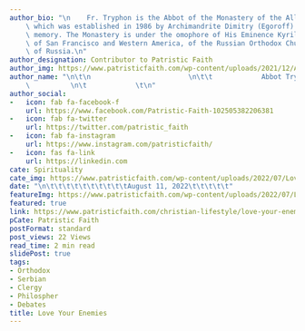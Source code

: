 ```yaml
---
author_bio: "\n    Fr. Tryphon is the Abbot of the Monastery of the All-Merciful Saviour,\
    \ which was established in 1986 by Archimandrite Dimitry (Egoroff) of blessed\
    \ memory. The Monastery is under the omophore of His Eminence Kyrill, Archbishop\
    \ of San Francisco and Western America, of the Russian Orthodox Church Outside\
    \ of Russia.\n"
author_designation: Contributor to Patristic Faith
author_img: https://www.patristicfaith.com/wp-content/uploads/2021/12/Abbot-Tryphon-Headshot-150x150.png
author_name: "\n\t\n                        \n\t\t            Abbot Tryphon      \
    \          \n\t            \t\n"
author_social:
-   icon: fab fa-facebook-f
    url: https://www.facebook.com/Patristic-Faith-102505382206381
-   icon: fab fa-twitter
    url: https://twitter.com/patristic_faith
-   icon: fab fa-instagram
    url: https://www.instagram.com/patristicfaith/
-   icon: fas fa-link
    url: https://linkedin.com
cate: Spirituality
cate_img: https://www.patristicfaith.com/wp-content/uploads/2022/07/Love-Your-Enemies-2.png
date: "\n\t\t\t\t\t\t\t\t\t\tAugust 11, 2022\t\t\t\t\t"
featureImg: https://www.patristicfaith.com/wp-content/uploads/2022/07/Love-Your-Enemies-2.png
featured: true
link: https://www.patristicfaith.com/christian-lifestyle/love-your-enemies-2/
pCate: Patristic Faith
postFormat: standard
post_views: 22 Views
read_time: 2 min read
slidePost: true
tags:
- Orthodox
- Serbian
- Clergy
- Philospher
- Debates
title: Love Your Enemies
---
```

